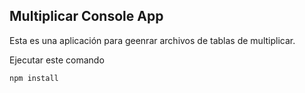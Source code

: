 ## Multiplicar Console App

Esta es una aplicación para geenrar archivos de tablas de multiplicar.

Ejecutar este comando

```
npm install
```